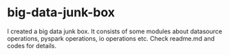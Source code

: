 # big-data-junk-box
I created a big data junk box. It consists of some modules about datasource operations, pyspark operations, io operations etc. Check readme.md and codes for details.
